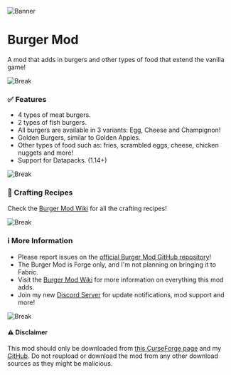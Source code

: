 ![Banner](https://i.postimg.cc/xdPcMj9W/background-burgermod-2-0-bricks.png)
# Burger Mod
A mod that adds in burgers and other types of food that extend the vanilla game!

![Break](https://i.postimg.cc/J0dGdpgm/break.png)
### ✅ Features
* 4 types of meat burgers.
* 2 types of fish burgers.
* All burgers are available in 3 variants: Egg, Cheese and Champignon!
* Golden Burgers, similar to Golden Apples. 
* Other types of food such as: fries, scrambled eggs, cheese, chicken nuggets and more!
* Support for Datapacks. (1.14+)

![Break](https://i.postimg.cc/J0dGdpgm/break.png)
### 🔨 Crafting Recipes
Check the [Burger Mod Wiki](https://github.com/Autovw/BurgerMod/wiki/Crafting-Recipes) for all the crafting recipes!

![Break](https://i.postimg.cc/J0dGdpgm/break.png)
### ℹ More Information
* Please report issues on the [official Burger Mod GitHub repository](https://github.com/Autovw/BurgerMod/issues)!
* The Burger Mod is Forge only, and I'm not planning on bringing it to Fabric.
* Visit the [Burger Mod Wiki](https://github.com/Autovw/BurgerMod/wiki) for more information on everything this mod adds.
* Join my new [Discord Server](https://discord.com/invite/KP3BBatuw5) for update notifications, mod support and more!

![Break](https://i.postimg.cc/J0dGdpgm/break.png)
#### ⚠️ Disclaimer
This mod should only be downloaded from [this CurseForge page](https://www.curseforge.com/minecraft/mc-mods/autovws-burger-mod) and my [GitHub](https://github.com/Autovw/BurgerMod/releases).
Do not reupload or download the mod from any other download sources as they might be malicious.
